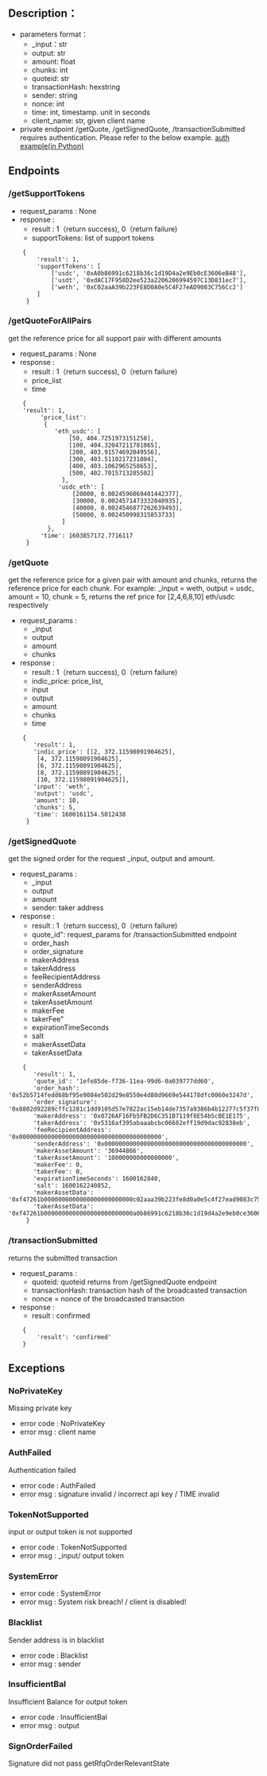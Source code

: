 
## Description：
- parameters format：
    - _input：str
    - output: str
    - amount: float
    - chunks: int
    - quoteid: str
    - transactionHash: hexstring
    - sender: string
    - nonce: int
    - time:  int, timestamp. unit in seconds
    - client_name: str, given client name
- private endpoint
    /getQuote, /getSignedQuote, /transactionSubmitted requires authentication. Please refer to the below example.
[auth example(in Python)](https://github.com/OneBitQuant/dexMM/blob/master/signature_example.py)

## Endpoints

### /getSupportTokens
- request_params : None
- response :
    - result : 1（return success), 0（return failure)
    - supportTokens: list of support tokens
```
    {
        'result': 1,
        'supportTokens': [
            ['usdc', '0xA0b86991c6218b36c1d19D4a2e9Eb0cE3606eB48'],
            ['usdt', '0xdAC17F958D2ee523a2206206994597C13D831ec7'],
            ['weth', '0xC02aaA39b223FE8D0A0e5C4F27eAD9083C756Cc2']
        ]
     }
```

### /getQuoteForAllPairs

get the reference price for all support pair with different amounts

- request_params : None
- response :
    - result : 1（return success), 0（return failure)
    - price_list
    - time
```
    {
    'result': 1,
         'price_list': 
          {
             'eth_usdc': [
                 [50, 404.7251973151258],
                 [100, 404.32047211781065],
                 [200, 403.91574692049556],
                 [300, 403.5110217231804],
                 [400, 403.1062965258653],
                 [500, 402.7015713285502]
               ],
              'usdc_eth': [
                  [20000, 0.0024596069401442377],
                  [30000, 0.0024571473332040935],
                  [40000, 0.0024546877262639493],
                  [50000, 0.002450998315853733]
               ]
           },
         'time': 1603857172.7716117
     }

```

### /getQuote

get the reference price for a given pair with amount and chunks, returns the reference price for each chunk.
For example: _input = weth, output = usdc, amount = 10, chunk = 5, returns the ref price for [2,4,6,8,10] eth/usdc respectively

- request_params :
    - _input
    - output
    - amount
    - chunks
- response :
    - result : 1（return success), 0（return failure)
    - indic_price: price_list,
    - input
    - output
    - amount
    - chunks
    - time
```
    {
       'result': 1,
       'indic_price': [[2, 372.11598091904625],
        [4, 372.11598091904625],
        [6, 372.11598091904625],
        [8, 372.11598091904625],
        [10, 372.11598091904625]],
       'input': 'weth',
       'output': 'usdc',
       'amount': 10,
       'chunks': 5,
       'time': 1600161154.5012438
     }
```


### /getSignedQuote

get the signed order for the request _input, output and amount.
- request_params :
    - _input
    - output
    - amount
    - sender: taker address
- response :
    - result : 1（return success), 0（return failure)
    - quote_id": request_params for /transactionSubmitted endpoint
    - order_hash
    - order_signature
    - makerAddress
    - takerAddress
    - feeRecipientAddress
    - senderAddress
    - makerAssetAmount
    - takerAssetAmount
    - makerFee
    - takerFee"
    - expirationTimeSeconds
    - salt
    - makerAssetData
    - takerAssetData
```
    {
       'result': 1,
       'quote_id': '1efe85de-f736-11ea-99d6-0a039777dd60',
       'order_hash': '0x52b5714fedd68bf95e9084e502d29e8550e4d80d9669e544178dfc0060e3247d',
       'order_signature': '0x8802d92289cffc1281c1dd9105d57e7822ac15eb14de7357a9386b4b12277c5f37f89ec71e89390c4c3c7ed7c60fbb8c939b28d43e951b7f7f0ea64aadb3cf381c',
       'makerAddress': '0x0726AF16Fb5FB2D6C351B7119f8E54b5cBE1E175',
       'takerAddress': '0x5316af395abaaabcbc06682eff19d9dac92838eb',
       'feeRecipientAddress': '0x0000000000000000000000000000000000000000',
       'senderAddress': '0x0000000000000000000000000000000000000000',
       'makerAssetAmount': '36944866',
       'takerAssetAmount': '100000000000000000',
       'makerFee': 0,
       'takerFee': 0,
       'expirationTimeSeconds': 1600162840,
       'salt': 1600162240852,
       'makerAssetData': '0xf47261b0000000000000000000000000c02aaa39b223fe8d0a0e5c4f27ead9083c756cc2',
       'takerAssetData': '0xf47261b0000000000000000000000000a0b86991c6218b36c1d19d4a2e9eb0ce3606eb48'
     }
```

### /transactionSubmitted

returns the submitted transaction


- request_params :
    - quoteid: quoteid returns from /getSignedQuote endpoint
    - transactionHash: transaction hash of the broadcasted transaction
    - nonce = nonce of the broadcasted transaction
- response :
    - result : confirmed
```
    {
        'result': 'confirmed'
    }
```

## Exceptions

### NoPrivateKey

Missing private key
- error code : NoPrivateKey
- error msg : client name

### AuthFailed

Authentication failed
- error code : AuthFailed
- error msg : signature invalid / incorrect api key / TIME invalid

### TokenNotSupported

input or output token is not supported
- error code : TokenNotSupported
- error msg : _input/ output token

### SystemError

- error code : SystemError
- error msg : System risk breach! / client is disabled!

### Blacklist

Sender address is in blacklist
- error code : Blacklist
- error msg : sender

### InsufficientBal

Insufficient Balance for output token
- error code : InsufficientBal
- error msg : output

### SignOrderFailed

Signature did not pass getRfqOrderRelevantState

